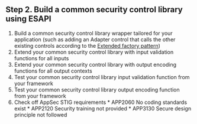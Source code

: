 ## Step 2. Build a common security control library using ESAPI ##

  1. Build a common security control library wrapper tailored for your application (such as adding an Adapter control that calls the other existing controls according to the [Extended factory pattern](http://code.google.com/p/owasp-esapi-java/wiki/esapi4java_v2_Extended_factory_pattern))
  1. Extend your common security control library with input validation functions for all inputs
  1. Extend your common security control library with output encoding functions for all output contexts
  1. Test your common security control library input validation function from your framework
  1. Test your common security control library output encoding function from your framework
  1. Check off AppSec STIG requirements
    * APP2060 No coding standards exist
    * APP2120 Security training not provided
    * APP3130 Secure design principle not followed